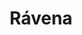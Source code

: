 ---
title: Rávena
date: 
draft: false

# descripcion
description : Aro de plata con piedra cubic

materials: Plata 925

color: Multicolor

dimensions: 1,2cm

code: 01-16-0337

type: "Aros"

categories: []

price: $3.020,00

# Images
# first image will be shown in the product page
images:
  # - image: "images/path_to_image"
  # La ubicacion de las imagenes es imagenes/Aros/Aros.Cubic/01-16-0337-ravena
  - image: "./images/aros/cubic/01-16-0337-argolla-chica-multicolor_a.JPG"
  - image: "./images/aros/cubic/01-16-0337-argolla-chica-multicolor_b.JPG"
---